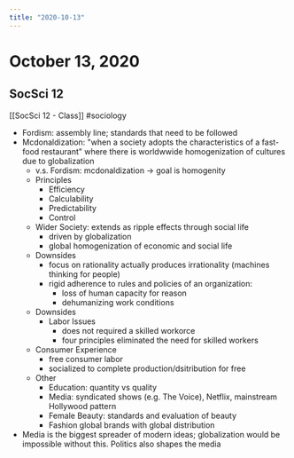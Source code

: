 ```yaml
---
title: "2020-10-13"
---
```


# October 13, 2020
## SocSci 12 
[[SocSci 12 - Class]]
#sociology 
- Fordism: assembly line; standards that need to be followed
- Mcdonaldization: "when a society adopts the characteristics of a fast-food restaurant" where there is worldwwide homogenization of cultures due to globalization 
	- v.s. Fordism: mcdonaldization -> goal is homogenity 
	- Principles
		- Efficiency
		- Calculability
		- Predictability
		- Control
	- Wider Society: extends as ripple effects through social life
		 - driven by globalization
		 - global homogenization of economic and social life
	- Downsides
		- focus on rationality actually produces irrationality (machines thinking for people)
		- rigid adherence to rules and policies of an organization:
			- loss of human capacity for reason
			- dehumanizing work conditions
	- Downsides
		- Labor Issues
			- does not required a skilled workorce
			- four principles eliminated the need for skilled workers
	- Consumer Experience
		- free consumer labor
		- socialized to complete production/dsitribution for free
	- Other
		- Education: quantity vs quality
		- Media: syndicated shows (e.g. The Voice), Netflix, mainstream Hollywood pattern
		- Female Beauty: standards and evaluation of beauty
		- Fashion global brands with global distribution
- Media is the biggest spreader of modern ideas; globalization would be impossible without this. Politics also shapes the media